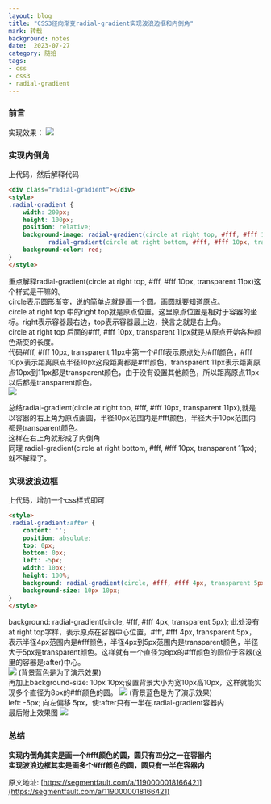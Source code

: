 ```yaml
---
layout: blog
title: "CSS3径向渐变radial-gradient实现波浪边框和内倒角"
mark: 转载
background: notes
date:  2023-07-27
category: 随拾
tags:
- css
- css3
- radial-gradient
---
```


### 前言
实现效果：
![](2183010305-5c6666d312031_fix732.webp)

### 实现内倒角
上代码，然后解释代码
```html
<div class="radial-gradient"></div>
<style>
.radial-gradient {
    width: 200px;
    height: 100px;
    position: relative;
    background-image: radial-gradient(circle at right top, #fff, #fff 10px, transparent 11px),
           radial-gradient(circle at right bottom, #fff, #fff 10px, transparent 11px);
    background-color: red;
}
</style>
```

重点解释radial-gradient(circle at right top, #fff, #fff 10px, transparent 11px)这个样式是干嘛的。  
circle表示圆形渐变，说的简单点就是画一个圆。画圆就要知道原点。  
circle at right top 中的right top就是原点位置。这里原点位置是相对于容器的坐标。right表示容器最右边，top表示容器最上边，换言之就是右上角。  
circle at right top 后面的#fff, #fff 10px, transparent 11px就是从原点开始各种颜色渐变的长度。  
代码#fff, #fff 10px, transparent 11px中第一个#fff表示原点处为#fff颜色，#fff 10px表示距离原点半径10px这段距离都是#fff颜色，transparent 11px表示距离原点10px到11px都是transparent颜色，由于没有设置其他颜色，所以距离原点11px以后都是transparent颜色。  
![](2032995592-5c666dc1b0674_fix732.webp)  

总结radial-gradient(circle at right top, #fff, #fff 10px, transparent 11px),就是以容器的右上角为原点画圆，半径10px范围内是#fff颜色，半径大于10px范围内都是transparent颜色。  
这样在右上角就形成了内倒角  
同理 radial-gradient(circle at right bottom, #fff, #fff 10px, transparent 11px); 就不解释了。  

### 实现波浪边框
上代码，增加一个css样式即可
```html
<style>
.radial-gradient:after {
    content: '';
    position: absolute;
    top: 0px;
    bottom: 0px;
    left: -5px;
    width: 10px;
    height: 100%;
    background: radial-gradient(circle, #fff, #fff 4px, transparent 5px);
    background-size: 10px 10px;
}
</style>
```

background: radial-gradient(circle, #fff, #fff 4px, transparent 5px); 此处没有 at right top字样，表示原点在容器中心位置，#fff, #fff 4px, transparent 5px，表示半径4px范围内是#fff颜色，半径4px到5px范围内是transparent颜色，半径大于5px是transparent颜色。这样就有一个直径为8px的#fff颜色的圆位于容器(这里的容器是:after)中心。  
![](1746955718-5c6672295123b_fix732.webp)
(背景蓝色是为了演示效果)  
再加上background-size: 10px 10px;设置背景大小为宽10px高10px，这样就能实现多个直径为8px的#fff颜色的圆。
![](1784758529-5c6672491c31c_fix732.webp)
(背景蓝色是为了演示效果)  
left: -5px; 向左偏移 5px，使:after只有一半在.radial-gradient容器内  
最后附上效果图
![](3166636803-5c6670b633318_fix732.webp)

### 总结
__实现内倒角其实是画一个#fff颜色的圆，圆只有四分之一在容器内__  
__实现波浪边框其实是画多个#fff颜色的圆，圆只有一半在容器内__

原文地址: [https://segmentfault.com/a/1190000018166421](https://segmentfault.com/a/1190000018166421)